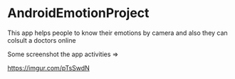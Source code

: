 # AndroidEmotionProject
This app helps people to know their emotions by camera and also they can colsult a doctors online

Some screenshot the app activities => 

https://imgur.com/pTsSwdN

